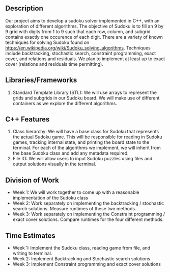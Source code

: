 ## Description

Our project aims to develop a sudoku solver implemented in C++, with an exploration of different algorithms. The objective of Sudoku is to fill an 9 by 9 grid with digits from 1 to 9 such that each row, column, and subgrid contains exactly one occurence of each digit. There are a variety of known techniques for solving Sudoku found on https://en.wikipedia.org/wiki/Sudoku_solving_algorithms. Techniques include backtracking, stochastic search, constraint programming, exact cover, and relations and residuals. We plan to implement at least up to exact cover (relations and residuals time permitting).

## Libraries/Frameworks
1. Standard Template Library (STL): We will use arrays to represent the grids and subgrids in our Sudoku board. We will make use of different containers as we explore the different algorithms.

## C++ Features
1. Class hierarchy: We will have a base class for Sudoku that represents the actual Sudoku game. This will be responsible for reading in Sudoku games, tracking internal state, and printing the board state to the terminal. For each of the algorithms we implement, we will inherit from the base Sudoku class and add any metadata required.
2. File IO: We will allow users to input Sudoku puzzles using files and output solutions visually in the terminal.


## Division of Work
- Week 1: We will work together to come up with a reasonable implementation of the Sudoku class
- Week 2: Work separately on implementing the backtracking / stochastic search solutions. Measure runtimes of these two methods.
- Week 3: Work separately on implementing the Constraint programming / exact cover solutions. Compare runtimes for the four different methods.

## Time Estimates
- Week 1: Implement the Sudoku class, reading game from file, and writing to terminal.
- Week 2: Implement Backtracking and Stochastic search solutions
- Week 3: Implement Constraint programming and exact cover solutions
